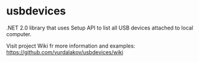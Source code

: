 usbdevices
==========

.NET 2.0 library that uses Setup API to list all USB devices attached to local computer.

Visit project Wiki fr more information and examples:
https://github.com/vurdalakov/usbdevices/wiki
